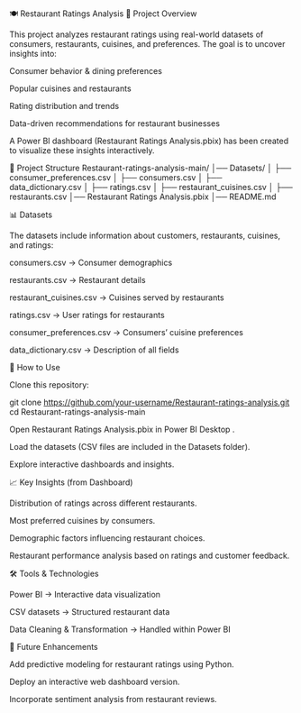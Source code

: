 🍽️ Restaurant Ratings Analysis
📌 Project Overview

This project analyzes restaurant ratings using real-world datasets of consumers, restaurants, cuisines, and preferences.
The goal is to uncover insights into:

Consumer behavior & dining preferences

Popular cuisines and restaurants

Rating distribution and trends

Data-driven recommendations for restaurant businesses

A Power BI dashboard (Restaurant Ratings Analysis.pbix) has been created to visualize these insights interactively.

📂 Project Structure
Restaurant-ratings-analysis-main/
│── Datasets/
│   ├── consumer_preferences.csv
│   ├── consumers.csv
│   ├── data_dictionary.csv
│   ├── ratings.csv
│   ├── restaurant_cuisines.csv
│   ├── restaurants.csv
│── Restaurant Ratings Analysis.pbix
│── README.md

📊 Datasets

The datasets include information about customers, restaurants, cuisines, and ratings:

consumers.csv → Consumer demographics

restaurants.csv → Restaurant details

restaurant_cuisines.csv → Cuisines served by restaurants

ratings.csv → User ratings for restaurants

consumer_preferences.csv → Consumers’ cuisine preferences

data_dictionary.csv → Description of all fields

🚀 How to Use

Clone this repository:

git clone https://github.com/your-username/Restaurant-ratings-analysis.git
cd Restaurant-ratings-analysis-main


Open Restaurant Ratings Analysis.pbix in Power BI Desktop
.

Load the datasets (CSV files are included in the Datasets folder).

Explore interactive dashboards and insights.

📈 Key Insights (from Dashboard)

Distribution of ratings across different restaurants.

Most preferred cuisines by consumers.

Demographic factors influencing restaurant choices.

Restaurant performance analysis based on ratings and customer feedback.

🛠️ Tools & Technologies

Power BI → Interactive data visualization

CSV datasets → Structured restaurant data

Data Cleaning & Transformation → Handled within Power BI

📌 Future Enhancements

Add predictive modeling for restaurant ratings using Python.

Deploy an interactive web dashboard version.

Incorporate sentiment analysis from restaurant reviews.
